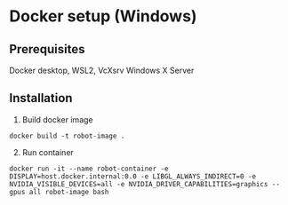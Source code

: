 # Docker setup (Windows)

## Prerequisites

Docker desktop, WSL2, VcXsrv Windows X Server

## Installation

1. Build docker image
```
docker build -t robot-image .
```

2. Run container 
```
docker run -it --name robot-container -e DISPLAY=host.docker.internal:0.0 -e LIBGL_ALWAYS_INDIRECT=0 -e NVIDIA_VISIBLE_DEVICES=all -e NVIDIA_DRIVER_CAPABILITIES=graphics --gpus all robot-image bash
```



